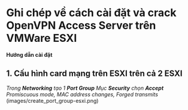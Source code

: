 # Ghi chép về cách cài đặt và crack OpenVPN Access Server trên VMWare ESXI
**Hướng dẫn cài đặt**
## 1. Cấu hình card mạng trên ESXI trên cả 2 ESXI ##
_Trong **Networking** tạo 1 **Port Group**_
_Mục **Security** chọn **Accept** *Promiscuous mode, MAC address changes, Forged transmits*_
(images/create_port_group-esxi.png)



